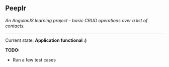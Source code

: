 ## Peeplr ##

*An AngularJS learning project - basic CRUD operations over a list of contacts.*


----------

Current state: **Application functional :)**

**TODO:**

 - Run a few test cases
